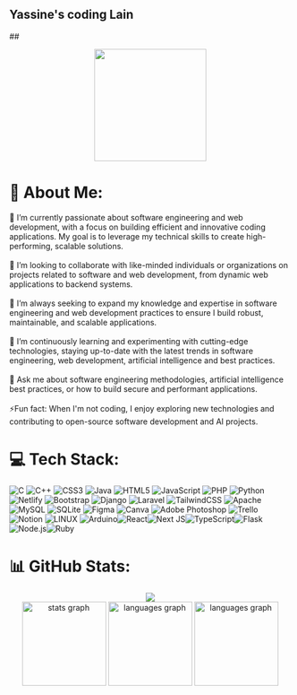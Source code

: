 ## Yassine's coding Lain

##<meta name="google-site-verification" content="biZZN5qDGqZF181cRoGH4hlDMW1k-SA1Rit9uhfF3Gc" />

<div align="center">
  <img src="https://github.com/user-attachments/assets/ed591d52-b021-4c16-9842-119f090bc047" width ="200" style="text-align: center;" />
</div>


# 💫 About Me:
🔭 I’m currently passionate about software engineering and web development, with a focus on building efficient and innovative coding applications. My goal is to leverage my technical skills to create high-performing, scalable solutions.<br><br>👯 I’m looking to collaborate with like-minded individuals or organizations on projects related to software and web development, from dynamic web applications to backend systems.<br><br>🤝 I’m always seeking to expand my knowledge and expertise in software engineering and web development practices to ensure I build robust, maintainable, and scalable applications.<br><br>🌱 I’m continuously learning and experimenting with cutting-edge technologies, staying up-to-date with the latest trends in software engineering, web development, artificial intelligence and best practices.<br><br>💬 Ask me about software engineering methodologies, artificial intelligence best practices, or how to build secure and performant applications.<br><br>⚡Fun fact: When I'm not coding, I enjoy exploring new technologies and contributing to open-source software development and AI projects.


# 💻 Tech Stack:
![C](https://img.shields.io/badge/c-%2300599C.svg?style=flat&logo=c&logoColor=white) ![C++](https://img.shields.io/badge/c++-%2300599C.svg?style=flat&logo=c%2B%2B&logoColor=white) ![CSS3](https://img.shields.io/badge/css3-%231572B6.svg?style=flat&logo=css3&logoColor=white) ![Java](https://img.shields.io/badge/java-%23ED8B00.svg?style=flat&logo=java&logoColor=white) ![HTML5](https://img.shields.io/badge/html5-%23E34F26.svg?style=flat&logo=html5&logoColor=white) ![JavaScript](https://img.shields.io/badge/javascript-%23323330.svg?style=flat&logo=javascript&logoColor=%23F7DF1E) ![PHP](https://img.shields.io/badge/php-%23777BB4.svg?style=flat&logo=php&logoColor=white) ![Python](https://img.shields.io/badge/python-3670A0?style=flat&logo=python&logoColor=ffdd54) ![Netlify](https://img.shields.io/badge/netlify-%23000000.svg?style=flat&logo=netlify&logoColor=#00C7B7) ![Bootstrap](https://img.shields.io/badge/bootstrap-%23563D7C.svg?style=flat&logo=bootstrap&logoColor=white) ![Django](https://img.shields.io/badge/django-%23092E20.svg?style=flat&logo=django&logoColor=white) ![Laravel](https://img.shields.io/badge/laravel-%23FF2D20.svg?style=flat&logo=laravel&logoColor=white) ![TailwindCSS](https://img.shields.io/badge/tailwindcss-%2338B2AC.svg?style=flat&logo=tailwind-css&logoColor=white) ![Apache](https://img.shields.io/badge/apache-%23D42029.svg?style=flat&logo=apache&logoColor=white) ![MySQL](https://img.shields.io/badge/mysql-%2300f.svg?style=flat&logo=mysql&logoColor=white) ![SQLite](https://img.shields.io/badge/sqlite-%2307405e.svg?style=flat&logo=sqlite&logoColor=white) 	![Figma](https://img.shields.io/badge/figma-%23F24E1E.svg?style=flat&logo=figma&logoColor=white) ![Canva](https://img.shields.io/badge/Canva-%2300C4CC.svg?style=flat&logo=Canva&logoColor=white) ![Adobe Photoshop](https://img.shields.io/badge/adobephotoshop-%2331A8FF.svg?style=flat&logo=adobephotoshop&logoColor=white) ![Trello](https://img.shields.io/badge/Trello-%23026AA7.svg?style=flat&logo=Trello&logoColor=white) ![Notion](https://img.shields.io/badge/Notion-%23000000.svg?style=flat&logo=notion&logoColor=white) ![LINUX](https://img.shields.io/badge/Linux-FCC624?style=flat&logo=linux&logoColor=black) ![Arduino](https://img.shields.io/badge/-Arduino-00979D?style=flat&logo=Arduino&logoColor=white)![React](https://img.shields.io/badge/react-%2320232a.svg?style=flat&logo=react&logoColor=%2361DAFB)![Next JS](https://img.shields.io/badge/next.js-%23000000.svg?style=flat&logo=next.js&logoColor=white)![TypeScript](https://img.shields.io/badge/typescript-%23007ACC.svg?style=flat&logo=typescript&logoColor=white)![Flask](https://img.shields.io/badge/flask-%23000.svg?style=flat&logo=flask&logoColor=white)![Node.js](https://img.shields.io/badge/node.js-6DA55F?style=flat&logo=node.js&logoColor=white)![Ruby](https://img.shields.io/badge/ruby-%23CC342D.svg?style=flat&logo=ruby&logoColor=white)

# 📊 GitHub Stats:

<div align="center">
<img src="https://profile-counter.glitch.me/Yaskm08/count.svg?"  />
</div>

<div align="center">
<img src="https://github-readme-stats.vercel.app/api?username=Yaskm08&hide_title=false&hide_rank=false&show_icons=true&include_all_commits=true&count_private=true&disable_animations=false&theme=merko&locale=en&hide_border=false&order=1" height="150" alt="stats graph"  />
<img src="https://github-readme-streak-stats.herokuapp.com/?user=Yaskm08&theme=merko&hide_border=true" height="150" alt="languages graph"  />
<img src="https://github-readme-stats.vercel.app/api/top-langs?username=Yaskm08&locale=en&hide_title=false&layout=compact&card_width=320&langs_count=5&theme=merko&hide_border=false&order=2" height="150" alt="languages graph"  />
</div>





